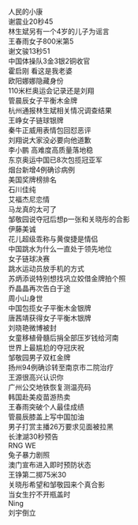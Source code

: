 人民的小康  
谢震业20秒45  
林生斌另有一个4岁的儿子为谣言  
王春雨女子800米第5  
谢文骏13秒51  
中国体操队3金3银2铜收官  
霍启刚 看这是我老婆  
欧阳娜娜隐藏身份  
110米栏奥运会记录还是刘翔  
管晨辰女子平衡木金牌  
杭州通报林生斌相关情况调查结果  
王峥女子链球银牌  
秦牛正威用表情包回怼恶评  
刘翔说大家没必要向他道歉  
李小鹏 高难度高质量落地稳  
东京奥运中国已8次包揽冠亚军  
烟台新增4例确诊病例  
美国奖牌榜排名  
石川佳纯  
艾福杰尼恋情  
马龙真的太可了  
邹敬园说夺冠后想p一张和关晓彤的合影  
伊藤美诚  
花儿超级乖称与黄俊捷是情侣  
中国跳水为什么一直处于领先地位  
女子链球决赛  
跳水运动员放手机的方式  
苏炳添说特别想找巩立姣借金牌拍个照  
乔晶晶再次告白于途  
周小山身世  
中国包揽女子平衡木金银牌  
唐茜靖获得女子平衡木银牌  
刘晓艳微博被封  
女童移植骨髓后捐全部压岁钱给河南  
世界上最尴尬的夺冠庆祝  
邹敬园男子双杠金牌  
扬州94例确诊转至南京市二院治疗  
王源很高兴认识你  
广州公交地铁恢复测温亮码  
韩国赴美疫苗游热卖  
王春雨突破个人最佳成绩  
管晨辰膝盖上写中国加油  
男子打赏主播26万要求见面被拉黑  
长津湖30秒预告  
RNG WE  
兔子暴力剧照  
澳门宣布进入即时预防状态  
王铮第二掷75米30  
关晓彤希望和邹敬园来个真合影  
当女生拧不开瓶盖时  
Ning  
刘宇倒立  
